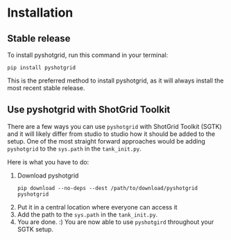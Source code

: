 # Installation

## Stable release

To install pyshotgrid, run this command in your terminal:

```shell
pip install pyshotgrid
```

This is the preferred method to install pyshotgrid, as it will always install the most recent stable release.

## Use pyshotgrid with ShotGrid Toolkit

There are a few ways you can use `pyshotgrid` with ShotGrid Toolkit (SGTK) and it will likely
differ from studio to studio how it should be added to the setup.
One of the most straight forward approaches would be adding `pyshotgrid` to
the `sys.path` in the `tank_init.py`.

Here is what you have to do:

1. Download pyshotgrid
   ```shell
   pip download --no-deps --dest /path/to/download/pyshotgrid pyshotgrid
   ```
2. Put it in a central location where everyone can access it
3. Add the path to the `sys.path` in the `tank_init.py`.
4. You are done. :) You are now able to use `pyshotgird` throughout your SGTK setup.
